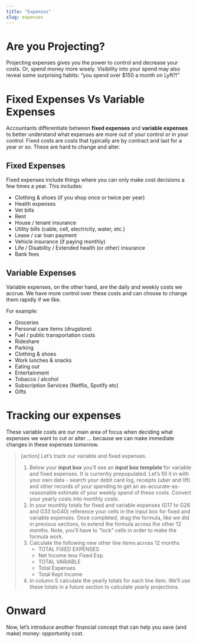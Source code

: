```yaml
---
title: "Expenses"
slug: expenses
---
```


# Are you Projecting?

Projecting expenses gives you the power to control and decrease your costs. Or, spend money more wisely. Visibility into your spend may also reveal some surprising habits: “you spend over $150 a month on Lyft?!”

# Fixed Expenses Vs Variable Expenses

Accountants differentiate between **fixed expenses** and **variable expenses** to better understand what expenses are more out of your control or in your control. Fixed costs are costs that typically are by contract and last for a year or so. These are hard to change and alter.

## Fixed Expenses

Fixed expenses include things where you can only make cost decisions a few times a year. This includes:

* Clothing & shoes (if you shop once or twice per year)
* Health expenses
* Vet bills
* Rent
* House / tenant insurance
* Utility bills (cable, cell, electricity, water, etc.)
* Lease / car loan payment
* Vehicle insurance (if paying monthly)
* Life / Disability / Extended health (or other) insurance
* Bank fees

## Variable Expenses

Variable expenses, on the other hand, are the daily and weekly costs we accrue. We have more control over these costs and can choose to change them rapidly if we like.

For example:
* Groceries
* Personal care items (drugstore)
* Fuel / public transportation costs
* Rideshare
* Parking
* Clothing & shoes
* Work lunches & snacks
* Eating out
* Entertainment
* Tobacco / alcohol
* Subscription Services (Netflix, Spotify etc)
* Gifts

# Tracking our expenses

These variable costs are our main area of focus when deciding what expenses we want to cut or alter … because we can make immediate changes in these expenses tomorrow.

>[action]
> Let’s track our variable and fixed expenses.
>
> 1. Below your **input box** you’ll see an **input box template** for variable and fixed expenses. It is currently prepopulated. Let’s fill it in with your own data - search your debit card log, receipts (uber and lift) and other records of your spending to get an as-accurate-as-reasonable estimate of your weekly spend of these costs. Convert your yearly costs into monthly costs.
> 1. In your monthly totals for fixed and variable expenses (G17 to G26 and G33 toG40) reference your cells in the input box for fixed and variable expenses. Once completed, drag the formula, like we did in previous sections, to extend the formula across the other 12 months. Note, you’ll have to “lock” cells in order to make the formula work.
> 1. Calculate the following new other line items across 12 months
>     * TOTAL FIXED EXPENSES
>     * Net Income less Fixed Exp.
>     * TOTAL VARIABLE
>     * Total Expenses
>     * Total Kept Income
> 1. In column S calculate the yearly totals for each line item. We’ll use these totals in a future section to calculate yearly projections.

# Onward

Now, let’s introduce another financial concept that can help you save (and make) money: opportunity cost.
